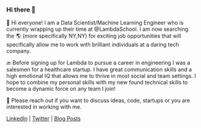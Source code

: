 ### Hi there 👋


:dragon_face: Hi everyone! I am a Data Scientist/Machine Learning Engineer who is currently wrapping up their time at @LambdaSchool. 
I am now searching the :earth_americas: (more specifically NY,NY) for exciting job opportunities that will specifically allow me to work with brilliant individuals at a daring tech company. 

:back: Before signing up for Lambda to pursue a career in engineering I was a salesmen for a healthcare startup. I have great communication skills and a high emotional IQ that allows me to thrive in most social and team settings. I hope to combine my personal skills with my new found technical skills to become a dynamic force on any team I join! 

:calling: Please reach out if you want to discuss ideas, code, startups or you are interested in working with me. 

[LinkedIn](https://www.linkedin.com/in/noahcp/) | [Twitter](https://twitter.com/technotechkid) | [Blog Posts](https://noah40povis.medium.com/)
